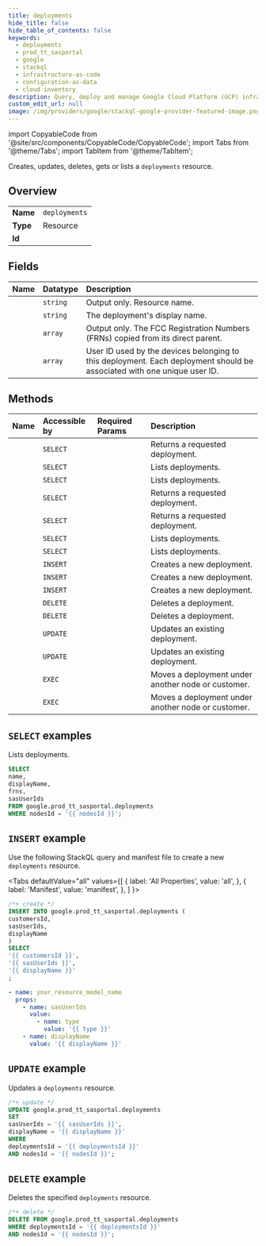 ```yaml
---
title: deployments
hide_title: false
hide_table_of_contents: false
keywords:
  - deployments
  - prod_tt_sasportal
  - google
  - stackql
  - infrastructure-as-code
  - configuration-as-data
  - cloud inventory
description: Query, deploy and manage Google Cloud Platform (GCP) infrastructure and resources using SQL
custom_edit_url: null
image: /img/providers/google/stackql-google-provider-featured-image.png
---
```


import CopyableCode from '@site/src/components/CopyableCode/CopyableCode';
import Tabs from '@theme/Tabs';
import TabItem from '@theme/TabItem';

Creates, updates, deletes, gets or lists a <code>deployments</code> resource.

## Overview
<table><tbody>
<tr><td><b>Name</b></td><td><code>deployments</code></td></tr>
<tr><td><b>Type</b></td><td>Resource</td></tr>
<tr><td><b>Id</b></td><td><CopyableCode code="google.prod_tt_sasportal.deployments" /></td></tr>
</tbody></table>

## Fields
| Name | Datatype | Description |
|:-----|:---------|:------------|
| <CopyableCode code="name" /> | `string` | Output only. Resource name. |
| <CopyableCode code="displayName" /> | `string` | The deployment's display name. |
| <CopyableCode code="frns" /> | `array` | Output only. The FCC Registration Numbers (FRNs) copied from its direct parent. |
| <CopyableCode code="sasUserIds" /> | `array` | User ID used by the devices belonging to this deployment. Each deployment should be associated with one unique user ID. |

## Methods
| Name | Accessible by | Required Params | Description |
|:-----|:--------------|:----------------|:------------|
| <CopyableCode code="customers_deployments_get" /> | `SELECT` | <CopyableCode code="customersId, deploymentsId" /> | Returns a requested deployment. |
| <CopyableCode code="customers_deployments_list" /> | `SELECT` | <CopyableCode code="customersId" /> | Lists deployments. |
| <CopyableCode code="customers_nodes_deployments_list" /> | `SELECT` | <CopyableCode code="customersId, nodesId" /> | Lists deployments. |
| <CopyableCode code="deployments_get" /> | `SELECT` | <CopyableCode code="deploymentsId" /> | Returns a requested deployment. |
| <CopyableCode code="nodes_deployments_get" /> | `SELECT` | <CopyableCode code="deploymentsId, nodesId" /> | Returns a requested deployment. |
| <CopyableCode code="nodes_deployments_list" /> | `SELECT` | <CopyableCode code="nodesId" /> | Lists deployments. |
| <CopyableCode code="nodes_nodes_deployments_list" /> | `SELECT` | <CopyableCode code="nodesId, nodesId1" /> | Lists deployments. |
| <CopyableCode code="customers_deployments_create" /> | `INSERT` | <CopyableCode code="customersId" /> | Creates a new deployment. |
| <CopyableCode code="customers_nodes_deployments_create" /> | `INSERT` | <CopyableCode code="customersId, nodesId" /> | Creates a new deployment. |
| <CopyableCode code="nodes_nodes_deployments_create" /> | `INSERT` | <CopyableCode code="nodesId, nodesId1" /> | Creates a new deployment. |
| <CopyableCode code="customers_deployments_delete" /> | `DELETE` | <CopyableCode code="customersId, deploymentsId" /> | Deletes a deployment. |
| <CopyableCode code="nodes_deployments_delete" /> | `DELETE` | <CopyableCode code="deploymentsId, nodesId" /> | Deletes a deployment. |
| <CopyableCode code="customers_deployments_patch" /> | `UPDATE` | <CopyableCode code="customersId, deploymentsId" /> | Updates an existing deployment. |
| <CopyableCode code="nodes_deployments_patch" /> | `UPDATE` | <CopyableCode code="deploymentsId, nodesId" /> | Updates an existing deployment. |
| <CopyableCode code="customers_deployments_move" /> | `EXEC` | <CopyableCode code="customersId, deploymentsId" /> | Moves a deployment under another node or customer. |
| <CopyableCode code="nodes_deployments_move" /> | `EXEC` | <CopyableCode code="deploymentsId, nodesId" /> | Moves a deployment under another node or customer. |

## `SELECT` examples

Lists deployments.

```sql
SELECT
name,
displayName,
frns,
sasUserIds
FROM google.prod_tt_sasportal.deployments
WHERE nodesId = '{{ nodesId }}'; 
```

## `INSERT` example

Use the following StackQL query and manifest file to create a new <code>deployments</code> resource.

<Tabs
    defaultValue="all"
    values={[
        { label: 'All Properties', value: 'all', },
        { label: 'Manifest', value: 'manifest', },
    ]
}>
<TabItem value="all">

```sql
/*+ create */
INSERT INTO google.prod_tt_sasportal.deployments (
customersId,
sasUserIds,
displayName
)
SELECT 
'{{ customersId }}',
'{{ sasUserIds }}',
'{{ displayName }}'
;
```
</TabItem>
<TabItem value="manifest">

```yaml
- name: your_resource_model_name
  props:
    - name: sasUserIds
      value:
        - name: type
          value: '{{ type }}'
    - name: displayName
      value: '{{ displayName }}'

```
</TabItem>
</Tabs>

## `UPDATE` example

Updates a <code>deployments</code> resource.

```sql
/*+ update */
UPDATE google.prod_tt_sasportal.deployments
SET 
sasUserIds = '{{ sasUserIds }}',
displayName = '{{ displayName }}'
WHERE 
deploymentsId = '{{ deploymentsId }}'
AND nodesId = '{{ nodesId }}';
```

## `DELETE` example

Deletes the specified <code>deployments</code> resource.

```sql
/*+ delete */
DELETE FROM google.prod_tt_sasportal.deployments
WHERE deploymentsId = '{{ deploymentsId }}'
AND nodesId = '{{ nodesId }}';
```
